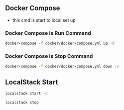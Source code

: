 ## Docker Compose

- this cmd is start to local set up

### Docker Compose is Run Command

```bash
docker-compose -f docker/docker-compose.yml up -d
```

### Docker Compose is Stop Command

``` bash
docker-compose -f docker/docker-compose.yml down -v
```

## LocalStack Start

```bash 
localstack start -d 
```

```bash
localstack stop 
```
